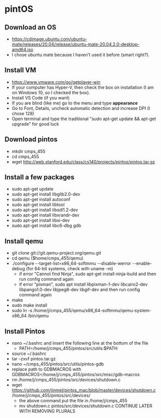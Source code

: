 # pintOS

## Download an OS
- https://cdimage.ubuntu.com/ubuntu-mate/releases/20.04/release/ubuntu-mate-20.04.2.0-desktop-amd64.iso
- I chose ubuntu mate because I haven't used it before (smart right?).
## Install VM
- https://www.vmware.com/go/getplayer-win
- If your computer has Hyper-V, then check the box on installation (I am on Windows 10, so I checked the box).
- Install VS Code (if you want)
- If you are blind (like me) go to the menu and type **appearance**
- Go to Font, Details, uncheck automatic detection and increase DPI (I chose 128)
- Open terminal and type the traditional "sudo apt-get update && apt-get upgrade" for good luck
## Download pintos
- mkdir cmps_455
- cd cmps_455
- wget http://web.stanford.edu/class/cs140/projects/pintos/pintos.tar.gz
## Install a few packages
- sudo apt-get update
- sudo apt-get install libglib2.0-dev
- sudo apt-get install autoconf
- sudo apt-get install libtool
- sudo apt-get install libsdl1.2-dev
- sudo apt-get install libxrandr-dev
- sudo apt-get install libxi-dev
- sudo apt-get install libc6-dbg gdb
## Install qemu
- git clone git://git.qemu-project.org/qemu.git
- cd qemu ($home/cmps_455/qemu)
-  ./configure --target-list=x86_64-softmmu --disable-werror --enable-debug (for 64-bit systems, check with uname -m)
   -  if error "Cannot find Ninja", sudo apt-get install ninja-build and then run config command again
   -  if error "pixman", sudo apt install libpixman-1-dev libcairo2-dev libpango1.0-dev libjpeg8-dev libgif-dev and then run config command again
- make
- sudo make install
- sudo ln -s /home/j/cmps_455/qemu/x86_64-softmmu/qemu-system-x86_64 /bin/qemu
## Install Pintos
- nano ~/.bashrc and insert the following line at the bottom of the file
   -  PATH=/home/j/cmps_455/pintos/src/utils:$PATH
- source ~/.bashrc
- tar -zxvf pintos.tar.gz
- nano ~/cmps_455/pintos/src/utils/pintos-gdb
- replace path to GDBMACROS with GDBMACROS=/home/j/cmps_455/pintos/src/misc/gdb-macros
- rm /home/j/cmps_455/pintos/src/devices/shutdown.c
- wget https://github.com/jinmel/pintos_mac/blob/master/devices/shutdown.c /home/j/cmps_455/pintos/src/devices/
   - the above command put the file in /home/j/cmps_455
   - mv shutdown.c pintos/src/devices/shutdown.c
CONTINUE LATER WITH REMOVING PLURALS
